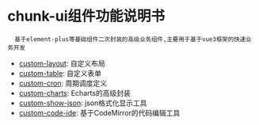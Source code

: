 # chunk-ui组件功能说明书

```
  基于element-plus等基础组件二次封装的高级业务组件,主要用于基于vue3框架的快速业务开发
```
* [custom-layout](/pages/01_custom-layout.md): 自定义布局
* [custom-table](/pages/01_custom-table.md): 自定义表单
* [custom-cron](/pages/01_custom-cron.md): 周期调度定义
* [custom-charts](/pages/01_custom-charts.md): Echarts的高级封装
* [custom-show-json](/pages/01_custom-show-json.md): json格式化显示工具
* [custom-code-ide](/pages/01_custom-code-ide.md): 基于CodeMirror的代码编辑工具